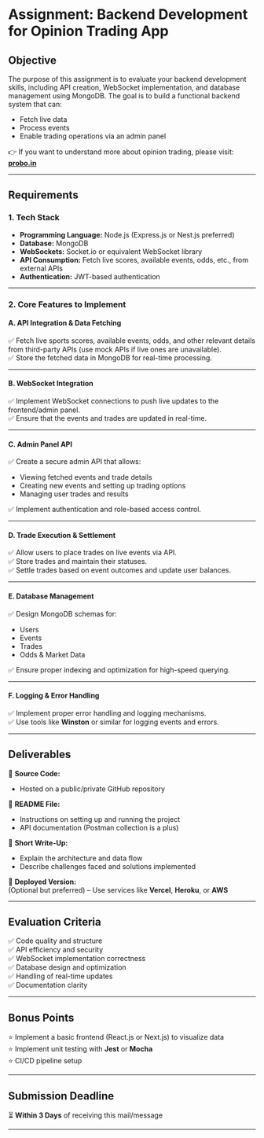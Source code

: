 # **Assignment: Backend Development for Opinion Trading App**

## **Objective**  
The purpose of this assignment is to evaluate your backend development skills, including API creation, WebSocket implementation, and database management using MongoDB. The goal is to build a functional backend system that can:  
- Fetch live data  
- Process events  
- Enable trading operations via an admin panel  

👉 If you want to understand more about opinion trading, please visit: **[probo.in](https://probo.in)**  

---

## **Requirements**

### **1. Tech Stack**

- **Programming Language:** Node.js (Express.js or Nest.js preferred)
- **Database:** MongoDB
- **WebSockets:** Socket.io or equivalent WebSocket library
- **API Consumption:** Fetch live scores, available events, odds, etc., from external APIs
- **Authentication:** JWT-based authentication

---

### **2. Core Features to Implement**

#### **A. API Integration & Data Fetching**

✅ Fetch live sports scores, available events, odds, and other relevant details from third-party APIs (use mock APIs if live ones are unavailable).  
✅ Store the fetched data in MongoDB for real-time processing.

---

#### **B. WebSocket Integration**

✅ Implement WebSocket connections to push live updates to the frontend/admin panel.  
✅ Ensure that the events and trades are updated in real-time.

---

#### **C. Admin Panel API**

✅ Create a secure admin API that allows:

- Viewing fetched events and trade details
- Creating new events and setting up trading options
- Managing user trades and results

✅ Implement authentication and role-based access control.

---

#### **D. Trade Execution & Settlement**

✅ Allow users to place trades on live events via API.  
✅ Store trades and maintain their statuses.  
✅ Settle trades based on event outcomes and update user balances.

---

#### **E. Database Management**

✅ Design MongoDB schemas for:

- Users
- Events
- Trades
- Odds & Market Data

✅ Ensure proper indexing and optimization for high-speed querying.

---

#### **F. Logging & Error Handling**

✅ Implement proper error handling and logging mechanisms.  
✅ Use tools like **Winston** or similar for logging events and errors.

---

## **Deliverables**

📌 **Source Code:**

- Hosted on a public/private GitHub repository

📌 **README File:**

- Instructions on setting up and running the project
- API documentation (Postman collection is a plus)

📌 **Short Write-Up:**

- Explain the architecture and data flow
- Describe challenges faced and solutions implemented

📌 **Deployed Version:**  
(Optional but preferred) – Use services like **Vercel**, **Heroku**, or **AWS**

---

## **Evaluation Criteria**

✅ Code quality and structure  
✅ API efficiency and security  
✅ WebSocket implementation correctness  
✅ Database design and optimization  
✅ Handling of real-time updates  
✅ Documentation clarity

---

## **Bonus Points**

⭐ Implement a basic frontend (React.js or Next.js) to visualize data  
⭐ Implement unit testing with **Jest** or **Mocha**  
⭐ CI/CD pipeline setup

---

## **Submission Deadline**

⏳ **Within 3 Days** of receiving this mail/message

---
